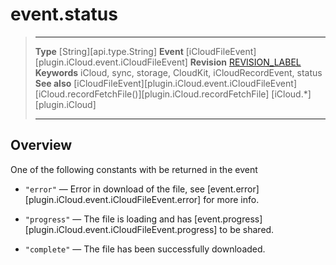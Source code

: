 # event.status

> --------------------- ------------------------------------------------------------------------------------------
> __Type__              [String][api.type.String]
> __Event__             [iCloudFileEvent][plugin.iCloud.event.iCloudFileEvent]
> __Revision__          [REVISION_LABEL](REVISION_URL)
> __Keywords__          iCloud, sync, storage, CloudKit, iCloudRecordEvent, status
> __See also__          [iCloudFileEvent][plugin.iCloud.event.iCloudFileEvent]
>						[iCloud.recordFetchFile()][plugin.iCloud.recordFetchFile]
>						[iCloud.*][plugin.iCloud]
> --------------------- ------------------------------------------------------------------------------------------

## Overview

One of the following constants with be returned in the event 

* `"error"` &mdash; Error in download of the file, see [event.error][plugin.iCloud.event.iCloudFileEvent.error] for more info.

* `"progress"` &mdash; The file is loading and has [event.progress][plugin.iCloud.event.iCloudFileEvent.progress] to be shared.

* `"complete"` &mdash; The file has been successfully downloaded.
